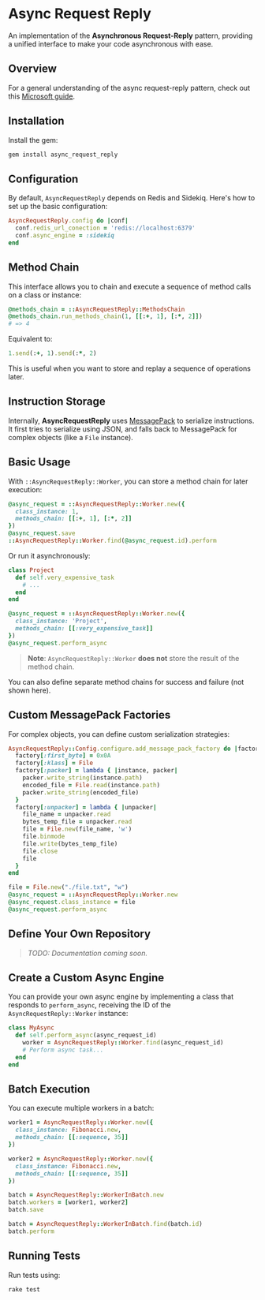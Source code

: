 # Async Request Reply

An implementation of the **Asynchronous Request-Reply** pattern, providing a unified interface to make your code asynchronous with ease.

## Overview

For a general understanding of the async request-reply pattern, check out this [Microsoft guide](https://learn.microsoft.com/en-us/azure/architecture/patterns/async-request-reply).

## Installation

Install the gem:

```sh
gem install async_request_reply
```

## Configuration

By default, `AsyncRequestReply` depends on Redis and Sidekiq. Here's how to set up the basic configuration:

```ruby
AsyncRequestReply.config do |conf|
  conf.redis_url_conection = 'redis://localhost:6379'
  conf.async_engine = :sidekiq
end
```

## Method Chain

This interface allows you to chain and execute a sequence of method calls on a class or instance:

```ruby
@methods_chain = ::AsyncRequestReply::MethodsChain
@methods_chain.run_methods_chain(1, [[:+, 1], [:*, 2]])
# => 4
```

Equivalent to:

```ruby
1.send(:+, 1).send(:*, 2)
```

This is useful when you want to store and replay a sequence of operations later.

## Instruction Storage

Internally, **AsyncRequestReply** uses [MessagePack](https://msgpack.org/) to serialize instructions. It first tries to serialize using JSON, and falls back to MessagePack for complex objects (like a `File` instance).

## Basic Usage

With `::AsyncRequestReply::Worker`, you can store a method chain for later execution:

```ruby
@async_request = ::AsyncRequestReply::Worker.new({
  class_instance: 1,
  methods_chain: [[:+, 1], [:*, 2]]
})
@async_request.save
::AsyncRequestReply::Worker.find(@async_request.id).perform
```

Or run it asynchronously:

```ruby
class Project
  def self.very_expensive_task
    # ...
  end
end

@async_request = ::AsyncRequestReply::Worker.new({
  class_instance: 'Project',
  methods_chain: [[:very_expensive_task]]
})
@async_request.perform_async
```

> **Note**: `AsyncRequestReply::Worker` **does not** store the result of the method chain.

You can also define separate method chains for success and failure (not shown here).

## Custom MessagePack Factories

For complex objects, you can define custom serialization strategies:

```ruby
AsyncRequestReply::Config.configure.add_message_pack_factory do |factory|
  factory[:first_byte] = 0x0A
  factory[:klass] = File
  factory[:packer] = lambda { |instance, packer|
    packer.write_string(instance.path)
    encoded_file = File.read(instance.path)
    packer.write_string(encoded_file)
  }
  factory[:unpacker] = lambda { |unpacker|
    file_name = unpacker.read
    bytes_temp_file = unpacker.read
    file = File.new(file_name, 'w')
    file.binmode
    file.write(bytes_temp_file)
    file.close
    file
  }
end

file = File.new("./file.txt", "w")
@async_request = ::AsyncRequestReply::Worker.new
@async_request.class_instance = file
@async_request.perform_async
```

## Define Your Own Repository

> _TODO: Documentation coming soon._

## Create a Custom Async Engine

You can provide your own async engine by implementing a class that responds to `perform_async`, receiving the ID of the `AsyncRequestReply::Worker` instance:

```ruby
class MyAsync
  def self.perform_async(async_request_id)
    worker = AsyncRequestReply::Worker.find(async_request_id)
    # Perform async task...
  end
end
```

## Batch Execution

You can execute multiple workers in a batch:

```ruby
worker1 = AsyncRequestReply::Worker.new({
  class_instance: Fibonacci.new,
  methods_chain: [[:sequence, 35]]
})

worker2 = AsyncRequestReply::Worker.new({
  class_instance: Fibonacci.new,
  methods_chain: [[:sequence, 35]]
})

batch = AsyncRequestReply::WorkerInBatch.new
batch.workers = [worker1, worker2]
batch.save

batch = AsyncRequestReply::WorkerInBatch.find(batch.id)
batch.perform
```

## Running Tests

Run tests using:

```sh
rake test
```